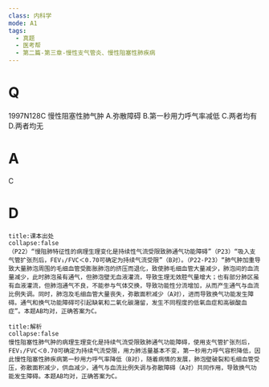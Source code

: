 ```yaml
---
class: 内科学
mode: A1
tags:
  - 真题
  - 医考帮
  - 第二篇-第三章-慢性支气管炎、慢性阻塞性肺疾病
---
```


# Q
1997N128C 慢性阻塞性肺气肿
A.弥散障碍
B.第一秒用力呼气率减低
C.两者均有
D.两者均无

# A
C
# D
```ad-note
title:课本出处
collapse:false
（P22）“慢阻肺特征性的病理生理变化是持续性气流受限致肺通气功能障碍”（P23）“吸入支气管扩张剂后，FEV₁/FVC＜0.70可确定为持续气流受限”（B对）。（P22-P23）“肺气肿加重导致大量肺泡周围的毛细血管受膨胀肺泡的挤压而退化，致使肺毛细血管大量减少，肺泡间的血流量减少，此时肺泡虽有通气，但肺泡壁无血液灌流，导致生理无效腔气量增大；也有部分肺区虽有血液灌流，但肺泡通气不良，不能参与气体交换，导致功能性分流增加，从而产生通气与血流比例失调。同时，肺泡及毛细血管大量丧失，弥散面积减少（A对），进而导致换气功能发生障碍。通气和换气功能障碍可引起缺氧和二氧化碳潴留，发生不同程度的低氧血症和高碳酸血症”。本题AB均对，正确答案为C。
```

```ad-summary
title:解析
collapse:false
慢性阻塞性肺气肿的病理生理变化是持续气流受限致肺通气功能障碍，使用支气管扩张剂后，FEV₁/FVC＜0.70可确定为持续气流受限，用力肺活量基本不变，第一秒用力呼气容积降低，因此慢性阻塞性肺疾病第一秒用力呼气率降低（B对），随着病情的发展，肺泡壁破裂和毛细血管受压，弥散面积减少，供血减少，通气与血流比例失调与弥散障碍（A对）共同作用，导致换气功能发生障碍。本题AB均对，正确答案为C。
```

